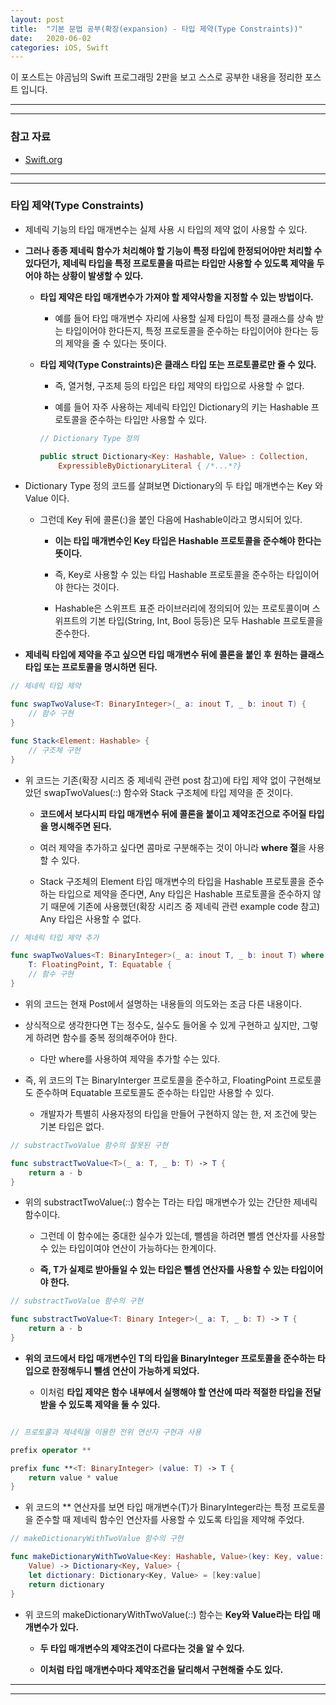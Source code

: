 ```yaml
---
layout: post
title:  "기본 문법 공부(확장(expansion) - 타입 제약(Type Constraints))"
date:   2020-06-02
categories: iOS, Swift
---
```


이 포스트는 야곰님의 Swift 프로그래밍 2판을 보고 스스로 공부한 내용을 정리한 포스트 입니다.

- - -
- - -

### 참고 자료

- [Swift.org](https://docs.swift.org/swift-book/LanguageGuide/Generics.html)

- - -
- - -

### 타입 제약(Type Constraints)

- 제네릭 기능의 타입 매개변수는 실제 사용 시 타입의 제약 없이 사용할 수 있다.

- **그러나 종종 제네릭 함수가 처리해야 할 기능이 특정 타입에 한정되어야만 처리할 수 있다던가, 제네릭 타입을 특정 프로토콜을 따르는 타입만 사용할 수 있도록 제약을 두어야 하는 상황이 발생할 수 있다.**

    - **타입 제약은 타입 매개변수가 가져야 할 제약사항을 지정할 수 있는 방법이다.**
    
        - 예를 들어 타입 매개변수 자리에 사용할 실제 타입이 특정 클래스를 상속 받는 타입이어야 한다든지, 특정 프로토콜을 준수하는 타입이어야 한다는 등의 제약을 줄 수 있다는 뜻이다.
        
    - **타입 제약(Type Constraints)은 클래스 타입 또는 프로토콜로만 줄 수 있다.**
    
        - 즉, 열거형, 구조체 등의 타입은 타입 제약의 타입으로 사용할 수 없다.
        
        - 예를 들어 자주 사용하는 제네릭 타입인 Dictionary의 키는 Hashable 프로토콜을 준수하는 타입만 사용할 수 있다.
        
        ```swift
        // Dictionary Type 정의
        
        public struct Dictionary<Key: Hashable, Value> : Collection, 
            ExpressibleByDictionaryLiteral { /*...*?}
        ```
        
- Dictionary Type 정의 코드를 살펴보면 Dictionary의 두 타입 매개변수는 Key 와 Value 이다.

    - 그런데 Key 뒤에 콜론(:)을 붙인 다음에 Hashable이라고 명시되어 있다.
    
        - **이는 타입 매개변수인 Key 타입은 Hashable 프로토콜을 준수해야 한다는 뜻이다.**
        
        - 즉, Key로 사용할 수 있는 타입 Hashable 프로토콜을 준수하는 타입이어야 한다는 것이다.
        
        - Hashable은 스위프트 표준 라이브러리에 정의되어 있는 프로토콜이며 스위프트의 기본 타입(String, Int, Bool 등등)은 모두 Hashable 프로토콜을 준수한다.
        
- **제네릭 타입에 제약을 주고 싶으면 타입 매개변수 뒤에 콜론을 붙인 후 원하는 클래스 타입 또는 프로토콜을 명시하면 된다.**

```swift
// 제네릭 타입 제약

func swapTwoValuse<T: BinaryInteger>(_ a: inout T, _ b: inout T) {
    // 함수 구현
}

func Stack<Element: Hashable> {
    // 구조체 구현
}    
```

- 위 코드는 기존(확장 시리즈 중 제네릭 관련 post 참고)에 타입 제약 없이 구현해보았던 swapTwoValues(_:_:) 함수와 Stack 구조체에 타입 제약을 준 것이다.

    - **코드에서 보다시피 타입 매개변수 뒤에 콜론을 붙이고 제약조건으로 주어질 타입을 명시해주면 된다.**
    
    - 여러 제약을 추가하고 싶다면 콤마로 구분해주는 것이 아니라 **where 절**을 사용할 수 있다.
    
    - Stack 구조체의 Element 타입 매개변수의 타입을 Hashable 프로토콜을 준수하는 타입으로 제약을 준다면, Any 타입은 Hashable 프로토콜을 준수하지 않기 때문에 기존에 사용했던(확장 시리즈 중 제네릭 관련 example code 참고) Any 타입은 사용할 수 없다.
    
```swift
// 제네릭 타입 제약 추가

func swapTwoValues<T: BinaryInteger>(_ a: inout T, _ b: inout T) where 
    T: FloatingPoint, T: Equatable {
    // 함수 구현
}    
```

- 위의 코드는 현재 Post에서 설명하는 내용들의 의도와는 조금 다른 내용이다.

- 상식적으로 생각한다면 T는 정수도, 실수도 들어올 수 있게 구현하고 싶지만, 그렇게 하려면 함수를 중복 정의해주어야 한다.

    - 다만 where를 사용하여 제약을 추가할 수는 있다.
    
- 즉, 위 코드의 T는 BinaryInterger 프로토콜을 준수하고, FloatingPoint 프로토콜도 준수하며 Equatable 프로토콜도 준수하는 타입만 사용할 수 있다.

    - 개발자가 특별히 사용자정의 타입을 만들어 구현하지 않는 한, 저 조건에 맞는 기본 타입은 없다.
    
```swift
// substractTwoValue 함수의 잘못된 구현

func substractTwoValue<T>(_ a: T, _ b: T) -> T {
    return a - b
}
```

- 위의 substractTwoValue(_:_:) 함수는 T라는 타입 매개변수가 있는 간단한 제네릭 함수이다.

     - 그런데 이 함수에는 중대한 실수가 있는데, 뺄셈을 하려면 뺄셈 연산자를 사용할 수 있는 타입이여야 연산이 가능하다는 한계이다.
     
     - **즉, T가 실제로 받아들일 수 있는 타입은 뺄셈 연산자를 사용할 수 있는 타입이어야 한다.**
     
```swift
// substractTwoValue 함수의 구현

func substractTwoValue<T: Binary Integer>(_ a: T, _ b: T) -> T {
    return a - b
}
```

- **위의 코드에서 타입 매개변수인 T의 타입을 BinaryInteger 프로토콜을 준수하는 타입으로 한정해두니 뺄셈 연산이 가능하게 되었다.**

    - 이처럼 **타입 제약은 함수 내부에서 실행해야 할 연산에 따라 적절한 타입을 전달받을 수 있도록 제약을 둘 수 있다.**
    
```swift

// 프로토콜과 제네릭을 이용한 전위 연산자 구현과 사용

prefix operator **

prefix func **<T: BinaryInteger> (value: T) -> T {
    return value * value
}
```

- 위 코드의 ** 연산자를 보면 타입 매개변수(T)가 BinaryInteger라는 특정 프로토콜을 준수할 때 제네릭 함수인 연산자를 사용할 수 있도록 타입을 제약해 주었다.

```swift
// makeDictionaryWithTwoValue 함수의 구현

func makeDictionaryWithTwoValue<Key: Hashable, Value>(key: Key, value: 
    Value) -> Dictionary<Key, Value> {
    let dictionary: Dictionary<Key, Value> = [key:value]
    return dictionary
}
```

- 위 코드의 makeDictionaryWithTwoValue(_:_:) 함수는 **Key와 Value라는 타입 매개변수가 있다.**

    - **두 타입 매개변수의 제약조건이 다르다는 것을 알 수 있다.**
    
    - **이처럼 타입 매개변수마다 제약조건을 달리해서 구현해줄 수도 있다.**
    
- - -
- - -